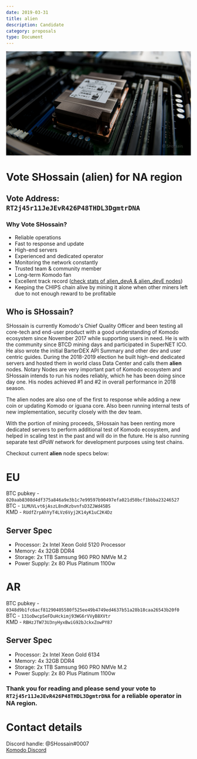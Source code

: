 ```yaml
---
date: 2019-03-31
title: alien
description: Candidate
category: proposals
type: Document
---
```

![](https://raw.githubusercontent.com/KomodoPlatform/NotaryNodes/master/notarynodes/alien/SAM_3920.jpg)

# Vote SHossain (alien) for NA region
## Vote Address: `RT2j45r11JeJEvR426P48THDL3DgmtrDNA`
### Why Vote SHossain?
- Reliable operations
- Fast to response and update
- High-end servers
- Experienced and dedicated operator
- Monitoring the network constantly
- Trusted team & community member
- Long-term Komodo fan
- Excellent track record ([check stats of alien_devA & alien_devE nodes](https://komodostats.com))
- Keeping the CHIPS chain alive by mining it alone when other miners left due to not enough reward to be profitable

## Who is SHossain?
SHossain is currently Komodo's Chief Quality Officer and been testing all core-tech and end-user product with a good understanding of Komodo ecosystem since November 2017 while supporting users in need. He is with the community since BTCD mining days and participated in SuperNET ICO. He also wrote the initial BarterDEX API Summary and other dev and user centric guides. During the 2018-2019 election he built high-end dedicated servers and hosted them in world class Data Center and calls them **alien** nodes. Notary Nodes are very important part of Komodo ecosystem and SHossain intends to run his nodes reliably, which he has been doing since day one. His nodes achieved #1 and #2 in overall performance in 2018 season.

The alien nodes are also one of the first to response while adding a new coin or updating Komodo or iguana core. Also been running internal tests of new implementation, security closely with the dev team.

With the portion of mining proceeds, SHossain has been renting more dedicated servers to perform additional test of Komodo ecosystem, and helped in scaling test in the past and will do in the future. He is also running separate test dPoW network for development purposes using test chains.

Checkout current **alien** node specs below:

# EU

BTC pubkey - `020aab8308d4df375a846a9e3b1c7e99597b90497efa021d50bcf1bbba23246527`  
BTC - `1LMUVLvt6jAszL8ndKzbvnfsD3ZJWd45BS`  
KMD - `RUdfZrpAhYyT4LVz6Vyj2K14yK1uC2K4Dz`

## Server Spec
- Processor:	2x Intel Xeon Gold 5120 Processor
- Memory:	4x 32GB DDR4
- Storage: 2x 1TB Samsung 960 PRO NMVe M.2
- Power Supply: 2x 80 Plus Platinum 1100w

# AR

BTC pubkey - `0348d9b1fc6acf81290405580f525ee49b4749ed4637b51a28b18caa26543b20f0`  
BTC - `131oDwcpSeFDuHckimj93WG6rVVyB8XVtr`  
KMD - `RBHzJTW73U3nyHyxBwiG92bJckxZowPY87`

## Server Spec
- Processor:	2x Intel Xeon Gold 6134
- Memory:	4x 32GB DDR4
- Storage: 2x 1TB Samsung 960 PRO NMVe M.2
- Power Supply: 2x 80 Plus Platinum 1100w

### Thank you for reading and please send your vote to `RT2j45r11JeJEvR426P48THDL3DgmtrDNA` for a reliable operator in NA region.

# Contact details
Discord handle: @SHossain#0007  
[Komodo Discord](https://komodoplatform.com/discord)
